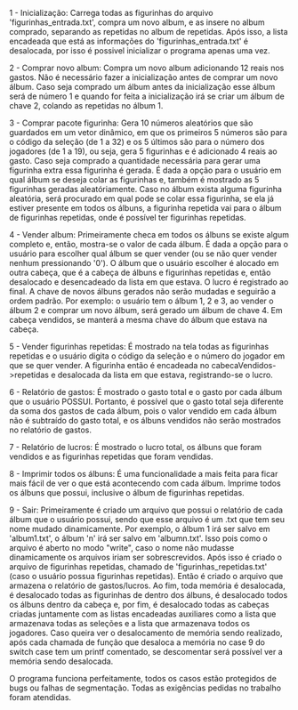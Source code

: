 1 - Inicialização:
    Carrega todas as figurinhas do arquivo 'figurinhas_entrada.txt', compra um novo album, e as insere no album comprado, separando as repetidas no album de repetidas.
    Após isso, a lista encadeada que está as informações do 'figurinhas_entrada.txt' é desalocada, por isso é possivel inicializar o programa apenas uma vez.

2 - Comprar novo album:
    Compra um novo album adicionando 12 reais nos gastos. Não é necessário fazer a inicialização antes de comprar um novo álbum. Caso seja comprado um álbum antes da inicialização
    esse álbum será de número 1 e quando for feita a inicialização irá se criar um álbum de chave 2, colando as repetidas no álbum 1.

3 - Comprar pacote figurinha:
    Gera 10 números aleatórios que são guardados em um vetor dinâmico, em que os primeiros 5 números são para o código da seleção (de 1 a 32) e os 5 últimos são para o número dos jogadores (de 1 a 19), ou seja, gera 5 figurinhas e é adicionado 4 reais ao gasto. Caso seja comprado a quantidade necessária para gerar uma figurinha extra essa figurinha é gerada. É dada a opção para o usuário em qual álbum se deseja colar as figurinhas e, também é mostrado as 5 figurinhas geradas aleatóriamente. Caso no álbum exista alguma figurinha aleatória, será procurado em qual pode se colar essa figurinha, se ela já estiver presente em todos os álbuns, a figurinha repetida vai para o álbum de figurinhas repetidas, onde é possível ter figurinhas repetidas.

4 - Vender album:
    Primeiramente checa em todos os álbuns se existe algum completo e, então, mostra-se o valor de cada álbum. É dada a opção para o usuário para escolher qual álbum se quer vender (ou se não quer vender nenhum pressionando '0'). O álbum que o usuário escolher é alocado em outra cabeça, que é a cabeça de álbuns e figurinhas repetidas e, então desalocado e desencadeado da lista em que estava. O lucro é registrado ao final. A chave de novos álbuns gerados não serão mudadas e seguirão a ordem padrão. Por exemplo: o usuário tem o álbum 1, 2 e 3, ao vender o álbum 2 e comprar um novo álbum, será gerado um álbum de chave 4. Em cabeça vendidos, se manterá a mesma chave do álbum que estava na cabeça.

5 - Vender figurinhas repetidas:
    É mostrado na tela todas as figurinhas repetidas e o usuário digita o código da seleção e o número do jogador em que se quer vender. A figurinha então é encadeada no cabecaVendidos->repetidas e desalocada da lista em que estava, registrando-se o lucro.

6 - Relatório de gastos:
    É mostrado o gasto total e o gasto por cada álbum que o usuário POSSUI. Portanto, é possível que o gasto total seja diferente da soma dos gastos de cada álbum, pois o valor vendido em cada álbum não é subtraído do gasto total, e os álbuns vendidos não serão mostrados no relatório de gastos.

7 - Relatório de lucros:
    É mostrado o lucro total, os álbuns que foram vendidos e as figurinhas repetidas que foram vendidas.

8 - Imprimir todos os álbuns:
    É uma funcionalidade a mais feita para ficar mais fácil de ver o que está acontecendo com cada álbum. Imprime todos os álbuns que possui, inclusive o álbum de figurinhas repetidas.

9 - Sair:
    Primeiramente é criado um arquivo que possui o relatório de cada álbum que o usuário possui, sendo que esse arquivo é um .txt que tem seu nome mudado dinamicamente. Por exemplo, o álbum 1 irá ser salvo em 'album1.txt', o álbum 'n' irá ser salvo em 'albumn.txt'. Isso pois como o arquivo é aberto no modo "write", caso o nome não mudasse dinamicamente os arquivos iriam ser sobrescrevidos. Após isso é criado o arquivo de figurinhas repetidas, chamado de 'figurinhas_repetidas.txt' (caso o usuário possua figurinhas repetidas). Então é criado o arquivo que armazena o relatório de gastos/lucros. Ao fim, toda memória é desalocada, é desalocado todas as figurinhas de dentro dos álbuns, é desalocado todos os álbuns dentro da cabeça e, por fim, é desalocado todas as cabeças criadas juntamente com as listas encadeadas auxiliares como a lista que armazenava todas as seleções e a lista que armazenava todos os jogadores. Caso queira ver o desalocamento de memória sendo realizado, após cada chamada de função que desaloca a memória no case 9 do switch case tem um printf comentado, se descomentar será possível ver a memória sendo desalocada.

O programa funciona perfeitamente, todos os casos estão protegidos de bugs ou falhas de segmentação.
Todas as exigências pedidas no trabalho foram atendidas.